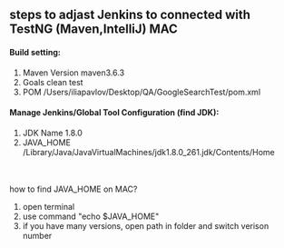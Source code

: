 ## steps to adjast Jenkins to connected with TestNG (Maven,IntelliJ) MAC

#### Build setting:
1. Maven Version    maven3.6.3
2. Goals            clean test
3. POM              /Users/iliapavlov/Desktop/QA/GoogleSearchTest/pom.xml

#### Manage Jenkins/Global Tool Configuration (find JDK):
1. JDK Name 1.8.0
2. JAVA_HOME /Library/Java/JavaVirtualMachines/jdk1.8.0_261.jdk/Contents/Home
                    
                    
 </br></br> how to find JAVA_HOME on MAC?
1. open terminal 
2. use command "echo $JAVA_HOME"
3. if you have many versions, open path in folder and switch verison number
                   
                     
	
